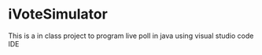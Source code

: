 # iVoteSimulator
This is a in class project to program live poll in java using visual studio code IDE 
